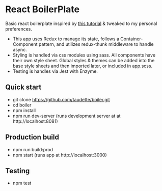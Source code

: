 # React BoilerPlate
Basic react boilerplate inspired by [this tutorial](https://www.udemy.com/react-2nd-edition/learn/v4/overview ) & tweaked to my personal preferences. 

- This app uses Redux to manage its state, follows a Container-Component pattern, and utilizes redux-thunk middleware to handle async.
- Styling is handled via css modules using sass. All components have their own style sheet. Global styles & themes can be added into the base style sheets and then imported later, or included in app.scss.
- Testing is handles via Jest with Enzyme. 

## Quick start
- git clone https://github.com/taudette/boiler.git
- cd boiler
- npm install
- npm run dev-server (runs development server at at http://localhost:8081)

## Production build
- npm run build:prod
- npm start (runs app at http://localhost:3000)

## Testing
- npm test

